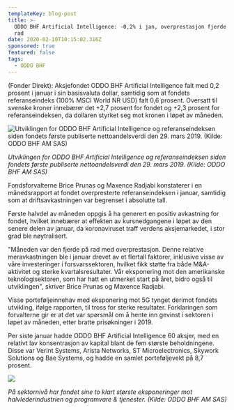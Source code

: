 ```yaml
---
templateKey: blog-post
title: >-
  ODDO BHF Artificial Intelligence: -0,2% i jan, overprestasjon fjerde måned på
  rad
date: 2020-02-10T10:15:02.316Z
sponsored: true
featured: false
tags:
  - ODDO BHF
---
```

(Fonder Direkt): Aksjefondet ODDO BHF Artificial Intelligence falt med 0,2 prosent i januar i sin basisvaluta dollar, samtidig som at fondets referanseindeks (100% MSCI World NR USD) falt 0,6 prosent. Oversatt til svenske kroner innebærer det +2,7 prosent for fondet og +2,3 prosent for referanseindeksen, da dollaren styrket seg mot kronen i løpet av måneden.

![Utviklingen for ODDO BHF Artificial Intelligence og referanseindeksen siden fondets første publiserte nettoandelsverdi den 29. mars 2019. (Kilde: ODDO BHF AM SAS)](/img/ai.png "Utviklingen for ODDO BHF Artificial Intelligence og referanseindeksen siden fondets første publiserte nettoandelsverdi den 29. mars 2019. (Kilde: ODDO BHF AM SAS)")

_Utviklingen for ODDO BHF Artificial Intelligence og referanseindeksen siden fondets første publiserte nettoandelsverdi den 29. mars 2019. (Kilde: ODDO BHF AM SAS)_

Fondsforvalterne Brice Prunas og Maxence Radjabi konstaterer i en månedsrapport at fondet overpresterte referanseindeksen i januar, samtidig som at driftsavkastningen var begrenset i absolutte tall.



Første halvdel av måneden oppgis å ha generert en positiv avkastning for fondet, hvilket innebærer at effekten av kursnedgangene i løpet av den senere delen av januar, da koronaviruset traff verdens aksjemarkedet, i stor grad ble nøytralisert.



"Måneden var den fjerde på rad med overprestasjon. Denne relative meravkastningen ble i januar drevet av et flertall faktorer, inklusive visse av våre investeringer i forsvarssektoren, hvilket fikk støtte fra både M&A-aktivitet og sterke kvartalsresultater. Vår eksponering mot den amerikanske teknologisektoren, som har hatt en utmerket start på året, bidro også til utviklingen", skriver Brice Prunas og Maxence Radjabi.



Visse porteføljeinnehav med eksponering mot 5G tynget derimot fondets utvikling, ifølge rapporten, til tross for sterke resultater. Forklaringen som forvalterne gir er at det var spørsmål om å hente inn gevinst i sektoren i løpet av måneden, etter bratte prisøkninger i 2019.



Per siste januar hadde ODDO BHF Artificial Intelligence 60 aksjer, med en relativt lav konsentrasjon av kapital blant de fem største beholdningene. Disse var Verint Systems, Arista Networks, ST Microelectronics, Skywork Solutions og Bae Systems, og hadde en samlet porteføljevekt på 8,7 prosent.

![](/img/ai2.png)

_På sektornivå har fondet sine to klart største eksponeringer mot halvlederindustrien og programvare & tjenester. (Kilde: ODDO BHF AM SAS)_
